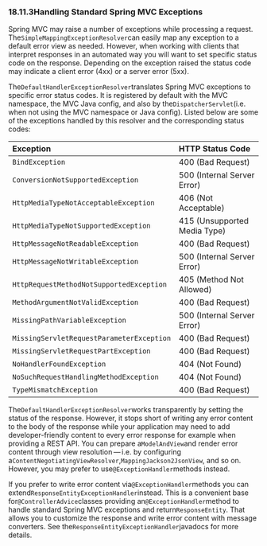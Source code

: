 ### 18.11.3Handling Standard Spring MVC Exceptions

Spring MVC may raise a number of exceptions while processing a request. The`SimpleMappingExceptionResolver`can easily map any exception to a default error view as needed. However, when working with clients that interpret responses in an automated way you will want to set specific status code on the response. Depending on the exception raised the status code may indicate a client error \(4xx\) or a server error \(5xx\).

The`DefaultHandlerExceptionResolver`translates Spring MVC exceptions to specific error status codes. It is registered by default with the MVC namespace, the MVC Java config, and also by the`DispatcherServlet`\(i.e. when not using the MVC namespace or Java config\). Listed below are some of the exceptions handled by this resolver and the corresponding status codes:

| Exception | HTTP Status Code |
| :--- | :--- |
| `BindException` | 400 \(Bad Request\) |
| `ConversionNotSupportedException` | 500 \(Internal Server Error\) |
| `HttpMediaTypeNotAcceptableException` | 406 \(Not Acceptable\) |
| `HttpMediaTypeNotSupportedException` | 415 \(Unsupported Media Type\) |
| `HttpMessageNotReadableException` | 400 \(Bad Request\) |
| `HttpMessageNotWritableException` | 500 \(Internal Server Error\) |
| `HttpRequestMethodNotSupportedException` | 405 \(Method Not Allowed\) |
| `MethodArgumentNotValidException` | 400 \(Bad Request\) |
| `MissingPathVariableException` | 500 \(Internal Server Error\) |
| `MissingServletRequestParameterException` | 400 \(Bad Request\) |
| `MissingServletRequestPartException` | 400 \(Bad Request\) |
| `NoHandlerFoundException` | 404 \(Not Found\) |
| `NoSuchRequestHandlingMethodException` | 404 \(Not Found\) |
| `TypeMismatchException` | 400 \(Bad Request\) |

The`DefaultHandlerExceptionResolver`works transparently by setting the status of the response. However, it stops short of writing any error content to the body of the response while your application may need to add developer-friendly content to every error response for example when providing a REST API. You can prepare a`ModelAndView`and render error content through view resolution — i.e. by configuring a`ContentNegotiatingViewResolver`,`MappingJackson2JsonView`, and so on. However, you may prefer to use`@ExceptionHandler`methods instead.

If you prefer to write error content via`@ExceptionHandler`methods you can extend`ResponseEntityExceptionHandler`instead. This is a convenient base for`@ControllerAdvice`classes providing an`@ExceptionHandler`method to handle standard Spring MVC exceptions and return`ResponseEntity`. That allows you to customize the response and write error content with message converters. See the`ResponseEntityExceptionHandler`javadocs for more details.

